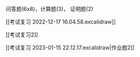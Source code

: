 问答题(6x8)，计算题(3)， 证明题(2)

[[考试复习 2022-12-17 16.04.58.excalidraw]]

[[考试复习2]]

[[考试复习 2023-01-15 22.12.17.excalidraw|作业题2]]